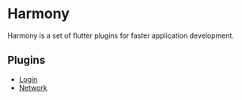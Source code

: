 # Harmony

Harmony is a set of flutter plugins for faster application development.

## Plugins

- [Login](https://github.com/6thsolution/harmony/tree/master/packages/harmony_login)
- [Network](https://github.com/6thsolution/harmony/tree/master/packages/harmony_network)
